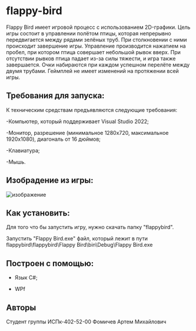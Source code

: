 # flappy-bird

Flappy Bird имеет игровой процесс с использованием 2D-графики. Цель игры состоит в управлении полётом птицы, которая непрерывно передвигается между рядами зелёных труб. При столкновении с ними происходит завершение игры. Управление производится нажатием на пробел, при котором птица совершает небольшой рывок вверх. При отсутствии рывков птица падает из-за силы тяжести, и игра также завершается. Очки набираются при каждом успешном перелёте между двумя трубами. Геймплей не имеет изменений на протяжении всей игры.

## Требования для запуска:

К техническим средствам предъявляются следующие требования:

-Компьютер, который поддерживает Visual Studio 2022;

-Монитор, разрешение (минимальное 1280x720, максимальное 1920x1080), диагональ от 16 дюймов;

-Клавиатура;

-Мышь.

## Изобрадение из игры:

![изображение](https://user-images.githubusercontent.com/79351045/201620889-527c3dfb-ebe3-4289-a649-b836751b7cc8.png)

## Как установить:

Для того что бы запустить игру, нужно скачать папку "flappybird".

Запустить "Flappy Bird.exe" файл, который лежит в пути flappybird\flappybird\Flappy Bird\bin\Debug\Flappy Bird.exe

## Построен с помощью:

- Язык C#;

- WPf


## Авторы

Студент группы ИСПк-402-52-00
Фомичев Артем Михайлович

